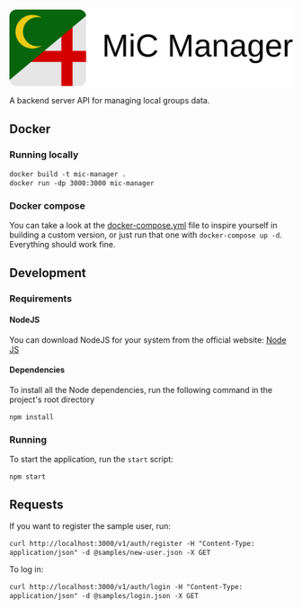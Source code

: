 <div style="text-align: center; margin-top: 15px">
    <img src="./images/banner.png" alt="MiC Manager" />
</div>

A backend server API for managing local groups data.

## Docker
### Running locally
```shell
docker build -t mic-manager .
docker run -dp 3000:3000 mic-manager
```

### Docker compose
You can take a look at the [docker-compose.yml](/docker-compose.yml) file to inspire yourself in building a custom
version, or just run that one with `docker-compose up -d`. Everything should work fine.

## Development
### Requirements
#### NodeJS
You can download NodeJS for your system from the official website: [Node JS][node-js]

#### Dependencies
To install all the Node dependencies, run the following command in the project's root directory
```shell
npm install
```

### Running
To start the application, run the `start` script:
```shell
npm start
```

## Requests
If you want to register the sample user, run:
```shell
curl http://localhost:3000/v1/auth/register -H "Content-Type: application/json" -d @samples/new-user.json -X GET
```

To log in:
```shell
curl http://localhost:3000/v1/auth/login -H "Content-Type: application/json" -d @samples/login.json -X GET
```

[node-js]: https://nodejs.org/
